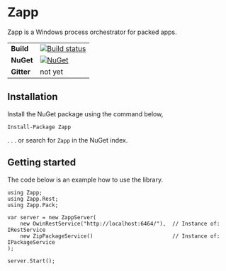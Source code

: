 # Zapp
Zapp is a Windows process orchestrator for packed apps.

| | |
| --- | --- |
| **Build** | [![Build status](https://ci.appveyor.com/api/projects/status/sv453plywnnulnf9?svg=true)](https://ci.appveyor.com/project/OmniaRetail/zapp) |
| **NuGet** | [![NuGet](https://buildstats.info/nuget/Zapp)](https://www.nuget.org/packages/Zapp/) |
| **Gitter** | not yet |

## Installation

Install the NuGet package using the command below,

```
Install-Package Zapp
```

. . . or search for `Zapp` in the NuGet index.

## Getting started
The code below is an example how to use the library.

```
using Zapp;
using Zapp.Rest;
using Zapp.Pack;

var server = new ZappServer(
    new OwinRestService("http://localhost:6464/"),	// Instance of: IRestService
	new ZipPackageService()							// Instance of: IPackageService
);

server.Start();
```